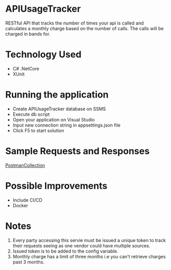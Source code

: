 # APIUsageTracker
RESTful API that tracks the number of times your api is called and calculates a monthly charge based on the number of calls. The calls will be charged in bands for.

# Technology Used
* C# .NetCore
* XUnit

# Running the application
* Create APIUsageTracker database on SSMS
* Execute db script 
* Open your application on Visual Studio
* Input new connection string in appsettings.json file
* Click F5 to start solution

# Sample Requests and Responses
[PostmanCollection](https://www.getpostman.com/collections/5cf256b7f070efc5dbba)

# Possible Improvements
* Include CI/CD
* Docker

# Notes
1. Every party accessing this servie must be issued a unique token to track their requests seeing as one vendor could have multiple sources.
2. Issued token is to be added to the config variable.
3. Monthly charge has a limit of three months i.e you can't retrieve charges past 3 months.
